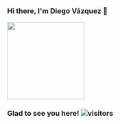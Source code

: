 ### Hi there, I'm Diego Vázquez 👋 
<img height="180em" src="https://github-readme-stats.vercel.app/api?username=dkaerit&show_icons=true&hide_border=true&&count_private=true&include_all_commits=true" />

### Glad to see you here! ![visitors](https://visitor-badge.glitch.me/badge?page_id=page.id)

<!--
**dkaerit/dkaerit** is a ✨ _special_ ✨ repository because its `README.md` (this file) appears on your GitHub profile.

Here are some ideas to get you started:

- 🔭 I’m currently working on ...
- 🌱 I’m currently learning ...
- 👯 I’m looking to collaborate on ...
- 🤔 I’m looking for help with ...
- 💬 Ask me about ...
- 📫 How to reach me: ...
- 😄 Pronouns: ...
- ⚡ Fun fact: ...
-->
